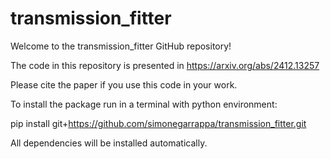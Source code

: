 # transmission_fitter

Welcome to the transmission_fitter GitHub repository!

The code in this repository is presented in https://arxiv.org/abs/2412.13257 

Please cite the paper if you use this code in your work.

To install the package run in a terminal with python environment:

pip install git+https://github.com/simonegarrappa/transmission_fitter.git

All dependencies will be installed automatically.
